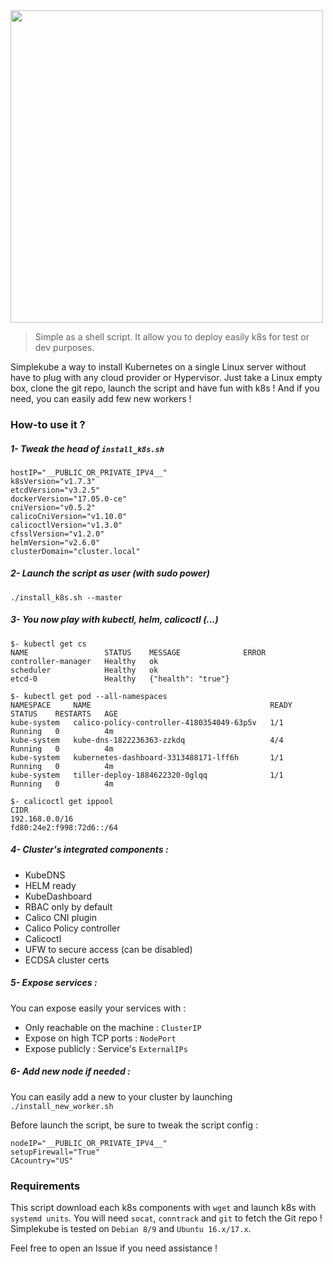 <img src="https://i.imgur.com/gMGVimd.png" width="500">

> Simple as a shell script. It allow you to deploy easily k8s for test or dev purposes.

Simplekube a way to install Kubernetes on a single Linux server without have to plug with any cloud provider or Hypervisor. Just take a Linux empty box, clone the git repo, launch the script and have fun with k8s ! And if you need, you can easily add few new workers !

### How-to use it ?

##### 1- Tweak the head of `install_k8s.sh`
 
 ```
hostIP="__PUBLIC_OR_PRIVATE_IPV4__"
k8sVersion="v1.7.3"
etcdVersion="v3.2.5"
dockerVersion="17.05.0-ce"
cniVersion="v0.5.2"
calicoCniVersion="v1.10.0"
calicoctlVersion="v1.3.0"
cfsslVersion="v1.2.0"
helmVersion="v2.6.0"
clusterDomain="cluster.local"
 ```
##### 2- Launch the script as user (with sudo power)

`./install_k8s.sh --master`

##### 3- You now play with kubectl, helm, calicoctl (...)

```
$- kubectl get cs 
NAME                 STATUS    MESSAGE              ERROR
controller-manager   Healthy   ok
scheduler            Healthy   ok
etcd-0               Healthy   {"health": "true"}

$- kubectl get pod --all-namespaces
NAMESPACE     NAME                                        READY     STATUS    RESTARTS   AGE
kube-system   calico-policy-controller-4180354049-63p5v   1/1       Running   0          4m
kube-system   kube-dns-1822236363-zzkdq                   4/4       Running   0          4m
kube-system   kubernetes-dashboard-3313488171-lff6h       1/1       Running   0          4m
kube-system   tiller-deploy-1884622320-0glqq              1/1       Running   0          4m

$- calicoctl get ippool
CIDR
192.168.0.0/16
fd80:24e2:f998:72d6::/64
```
##### 4- Cluster's integrated components :

  - KubeDNS
  - HELM ready
  - KubeDashboard
  - RBAC only by default
  - Calico CNI plugin
  - Calico Policy controller 
  - Calicoctl
  - UFW to secure access (can be disabled)
  - ECDSA cluster certs

##### 5- Expose services :

You can expose easily your services with :

  - Only reachable on the machine : `ClusterIP`
  - Expose on high TCP ports : `NodePort`
  - Expose publicly : Service's `ExternalIPs`

##### 6- Add new node if needed :

You can easily add a new to your cluster by launching `./install_new_worker.sh`

Before launch the script, be sure to tweak the script config :

```
nodeIP="__PUBLIC_OR_PRIVATE_IPV4__"
setupFirewall="True"
CAcountry="US"
```

### Requirements

This script download each k8s components with `wget` and launch k8s with `systemd units`. 
You will need `socat`, `conntrack` and `git` to fetch the Git repo !
Simplekube is tested on `Debian 8/9` and `Ubuntu 16.x/17.x`.

Feel free to open an Issue if you need assistance !

